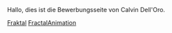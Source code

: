 Hallo, dies ist die Bewerbungsseite von Calvin Dell'Oro.

[Fraktal](Code/Fraktal/start.html)
[FractalAnimation](Code/FractalAnimation/start.html)
